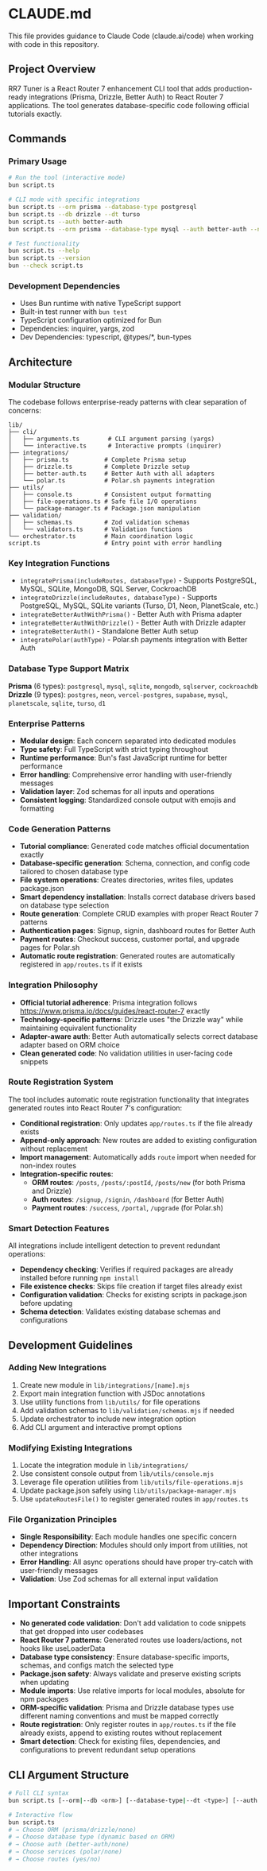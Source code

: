 # CLAUDE.md

This file provides guidance to Claude Code (claude.ai/code) when working with code in this repository.

## Project Overview

RR7 Tuner is a React Router 7 enhancement CLI tool that adds production-ready integrations (Prisma, Drizzle, Better Auth) to React Router 7 applications. The tool generates database-specific code following official tutorials exactly.

## Commands

### Primary Usage
```bash
# Run the tool (interactive mode)
bun script.ts

# CLI mode with specific integrations
bun script.ts --orm prisma --database-type postgresql
bun script.ts --db drizzle --dt turso
bun script.ts --auth better-auth
bun script.ts --orm prisma --database-type mysql --auth better-auth --no-routes

# Test functionality
bun script.ts --help
bun script.ts --version
bun --check script.ts
```

### Development Dependencies
- Uses Bun runtime with native TypeScript support
- Built-in test runner with `bun test`
- TypeScript configuration optimized for Bun
- Dependencies: inquirer, yargs, zod
- Dev Dependencies: typescript, @types/*, bun-types

## Architecture

### Modular Structure
The codebase follows enterprise-ready patterns with clear separation of concerns:

```
lib/
├── cli/
│   ├── arguments.ts        # CLI argument parsing (yargs)
│   └── interactive.ts      # Interactive prompts (inquirer)
├── integrations/
│   ├── prisma.ts          # Complete Prisma setup
│   ├── drizzle.ts         # Complete Drizzle setup
│   ├── better-auth.ts     # Better Auth with all adapters
│   └── polar.ts           # Polar.sh payments integration
├── utils/
│   ├── console.ts         # Consistent output formatting
│   ├── file-operations.ts # Safe file I/O operations
│   └── package-manager.ts # Package.json manipulation
├── validation/
│   ├── schemas.ts         # Zod validation schemas
│   └── validators.ts      # Validation functions
└── orchestrator.ts        # Main coordination logic
script.ts                  # Entry point with error handling
```

### Key Integration Functions
- `integratePrisma(includeRoutes, databaseType)` - Supports PostgreSQL, MySQL, SQLite, MongoDB, SQL Server, CockroachDB
- `integrateDrizzle(includeRoutes, databaseType)` - Supports PostgreSQL, MySQL, SQLite variants (Turso, D1, Neon, PlanetScale, etc.)
- `integrateBetterAuthWithPrisma()` - Better Auth with Prisma adapter
- `integrateBetterAuthWithDrizzle()` - Better Auth with Drizzle adapter
- `integrateBetterAuth()` - Standalone Better Auth setup
- `integratePolar(authType)` - Polar.sh payments integration with Better Auth

### Database Type Support Matrix
**Prisma** (6 types): `postgresql`, `mysql`, `sqlite`, `mongodb`, `sqlserver`, `cockroachdb`
**Drizzle** (9 types): `postgres`, `neon`, `vercel-postgres`, `supabase`, `mysql`, `planetscale`, `sqlite`, `turso`, `d1`

### Enterprise Patterns
- **Modular design**: Each concern separated into dedicated modules
- **Type safety**: Full TypeScript with strict typing throughout
- **Runtime performance**: Bun's fast JavaScript runtime for better performance
- **Error handling**: Comprehensive error handling with user-friendly messages
- **Validation layer**: Zod schemas for all inputs and operations
- **Consistent logging**: Standardized console output with emojis and formatting

### Code Generation Patterns  
- **Tutorial compliance**: Generated code matches official documentation exactly
- **Database-specific generation**: Schema, connection, and config code tailored to chosen database type
- **File system operations**: Creates directories, writes files, updates package.json
- **Smart dependency installation**: Installs correct database drivers based on database type selection
- **Route generation**: Complete CRUD examples with proper React Router 7 patterns
- **Authentication pages**: Signup, signin, dashboard routes for Better Auth
- **Payment routes**: Checkout success, customer portal, and upgrade pages for Polar.sh
- **Automatic route registration**: Generated routes are automatically registered in `app/routes.ts` if it exists

### Integration Philosophy
- **Official tutorial adherence**: Prisma integration follows https://www.prisma.io/docs/guides/react-router-7 exactly
- **Technology-specific patterns**: Drizzle uses "the Drizzle way" while maintaining equivalent functionality
- **Adapter-aware auth**: Better Auth automatically selects correct database adapter based on ORM choice
- **Clean generated code**: No validation utilities in user-facing code snippets

### Route Registration System
The tool includes automatic route registration functionality that integrates generated routes into React Router 7's configuration:

- **Conditional registration**: Only updates `app/routes.ts` if the file already exists
- **Append-only approach**: New routes are added to existing configuration without replacement
- **Import management**: Automatically adds `route` import when needed for non-index routes
- **Integration-specific routes**:
  - **ORM routes**: `/posts`, `/posts/:postId`, `/posts/new` (for both Prisma and Drizzle)
  - **Auth routes**: `/signup`, `/signin`, `/dashboard` (for Better Auth)
  - **Payment routes**: `/success`, `/portal`, `/upgrade` (for Polar.sh)

### Smart Detection Features
All integrations include intelligent detection to prevent redundant operations:

- **Dependency checking**: Verifies if required packages are already installed before running `npm install`
- **File existence checks**: Skips file creation if target files already exist
- **Configuration validation**: Checks for existing scripts in package.json before updating
- **Schema detection**: Validates existing database schemas and configurations

## Development Guidelines

### Adding New Integrations
1. Create new module in `lib/integrations/[name].mjs`
2. Export main integration function with JSDoc annotations
3. Use utility functions from `lib/utils/` for file operations
4. Add validation schemas to `lib/validation/schemas.mjs` if needed
5. Update orchestrator to include new integration option
6. Add CLI argument and interactive prompt options

### Modifying Existing Integrations
1. Locate the integration module in `lib/integrations/`
2. Use consistent console output from `lib/utils/console.mjs`
3. Leverage file operation utilities from `lib/utils/file-operations.mjs`
4. Update package.json safely using `lib/utils/package-manager.mjs`
5. Use `updateRoutesFile()` to register generated routes in `app/routes.ts`

### File Organization Principles
- **Single Responsibility**: Each module handles one specific concern
- **Dependency Direction**: Modules should only import from utilities, not other integrations
- **Error Handling**: All async operations should have proper try-catch with user-friendly messages
- **Validation**: Use Zod schemas for all external input validation

## Important Constraints

- **No generated code validation**: Don't add validation to code snippets that get dropped into user codebases
- **React Router 7 patterns**: Generated routes use loaders/actions, not hooks like useLoaderData
- **Database type consistency**: Ensure database-specific imports, schemas, and configs match the selected type
- **Package.json safety**: Always validate and preserve existing scripts when updating
- **Module imports**: Use relative imports for local modules, absolute for npm packages
- **ORM-specific validation**: Prisma and Drizzle database types use different naming conventions and must be mapped correctly
- **Route registration**: Only register routes in `app/routes.ts` if the file already exists, append to existing routes without replacement
- **Smart detection**: Check for existing files, dependencies, and configurations to prevent redundant setup operations

## CLI Argument Structure

```bash
# Full CLI syntax
bun script.ts [--orm|--db <orm>] [--database-type|--dt <type>] [--auth <auth>] [--services|-s <service>] [--routes|--no-routes|-r]

# Interactive flow
bun script.ts
# → Choose ORM (prisma/drizzle/none)  
# → Choose database type (dynamic based on ORM)
# → Choose auth (better-auth/none)
# → Choose services (polar/none)
# → Choose routes (yes/no)
```